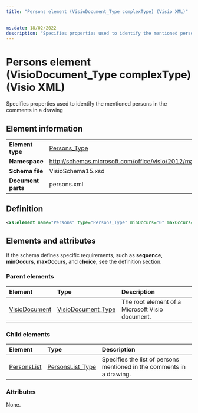 ```yaml
---
title: "Persons element (VisioDocument_Type complexType) (Visio XML)"
 

ms.date: 18/02/2022
description: "Specifies properties used to identify the mentioned persons in the comments in a drawing"
---
```


# Persons element (VisioDocument_Type complexType) (Visio XML)

Specifies properties used to identify the mentioned persons in the comments in a drawing
  
## Element information

|||
|:-----|:-----|
|**Element type** <br/> |[Persons_Type](persons_Type-complextypevisio-xml.md) <br/> |
|**Namespace** <br/> |http://schemas.microsoft.com/office/visio/2012/main  <br/> |
|**Schema file** <br/> |VisioSchema15.xsd  <br/> |
|**Document parts** <br/> |persons.xml  <br/> |
   
## Definition

```XML
<xs:element name="Persons" type="Persons_Type" minOccurs="0" maxOccurs="1" />
```

## Elements and attributes

If the schema defines specific requirements, such as **sequence**, **minOccurs**, **maxOccurs**, and **choice**, see the definition section. 
  
### Parent elements

|**Element**|**Type**|**Description**|
|:-----|:-----|:-----|
|[VisioDocument](visiodocument-elementvisio-xml.md) <br/> |[VisioDocument_Type](visiodocument_type-complextypevisio-xml.md) <br/> |The root element of a Microsoft Visio document. |
  
### Child elements

|**Element**|**Type**|**Description**|
|:-----|:-----|:-----|
|[PersonsList](personslist-element-persons_Type-complextypevisio-xml.md) <br/> |[PersonsList_Type](personslist_type-complextypevisio-xml.md) <br/> |Specifies the list of persons mentioned in the comments in a drawing. |
   
### Attributes

None.
  

